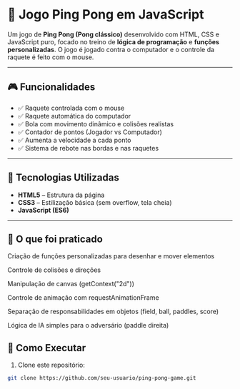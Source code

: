 # 🏓 Jogo Ping Pong em JavaScript

Um jogo de **Ping Pong (Pong clássico)** desenvolvido com HTML, CSS e JavaScript puro, focado no treino de **lógica de programação** e **funções personalizadas**. O jogo é jogado contra o computador e o controle da raquete é feito com o mouse.

---

## 🎮 Funcionalidades

- ✅ Raquete controlada com o mouse
- ✅ Raquete automática do computador
- ✅ Bola com movimento dinâmico e colisões realistas
- ✅ Contador de pontos (Jogador vs Computador)
- ✅ Aumenta a velocidade a cada ponto
- ✅ Sistema de rebote nas bordas e nas raquetes

---

## 🧱 Tecnologias Utilizadas

- **HTML5** – Estrutura da página
- **CSS3** – Estilização básica (sem overflow, tela cheia)
- **JavaScript (ES6)** 

---

## 🧠 O que foi praticado
Criação de funções personalizadas para desenhar e mover elementos

Controle de colisões e direções

Manipulação de canvas (getContext("2d"))

Controle de animação com requestAnimationFrame

Separação de responsabilidades em objetos (field, ball, paddles, score)

Lógica de IA simples para o adversário (paddle direita)


## 🚀 Como Executar

1. Clone este repositório:
```bash
git clone https://github.com/seu-usuario/ping-pong-game.git
